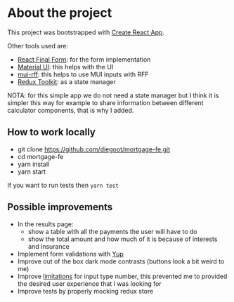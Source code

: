 # About the project

This project was bootstrapped with [Create React App](https://github.com/facebook/create-react-app).

Other tools used are:

- [React Final Form](https://final-form.org/react): for the form implementation
- [Material UI](https://mui.com/): this helps with the UI
- [mui-rff](https://www.npmjs.com/package/mui-rff): this helps to use MUI inputs with RFF
- [Redux Toolkit](https://redux-toolkit.js.org/): as a state manager

NOTA: for this simple app we do not need a state manager but I think it is simpler this way for example to share information between different calculator components, that is why I added.

## How to work locally

- git clone https://github.com/diegoot/mortgage-fe.git
- cd mortgage-fe
- yarn install
- yarn start

If you want to run tests then `yarn test`

## Possible improvements

- In the results page:
  - show a table with all the payments the user will have to do
  - show the total amount and how much of it is because of interests and insurance
- Implement form validations with [Yup](https://www.npmjs.com/)
- Improve out of the box dark mode contrasts (buttons look a bit weird to me)
- Improve [limitations](https://github.com/mui/material-ui/issues/36264) for input type number, this prevented me to provided the desired user experience that I was looking for
- Improve tests by properly mocking redux store
